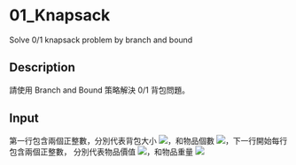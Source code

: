 # 01_Knapsack
Solve 0/1 knapsack problem by branch and bound

## Description
請使用 Branch and Bound 策略解決 0/1 背包問題。

## Input
第一行包含兩個正整數，分別代表背包大小 ![](https://latex.codecogs.com/gif.latex?\leq5*10^6)，和物品個數 ![](https://latex.codecogs.com/gif.latex?\leq1000)，下一行開始每行包含兩個正整數，
分別代表物品價值 ![](https://latex.codecogs.com/gif.latex?\leq10^5)，和物品重量 ![](https://latex.codecogs.com/gif.latex?\leq10^5)
